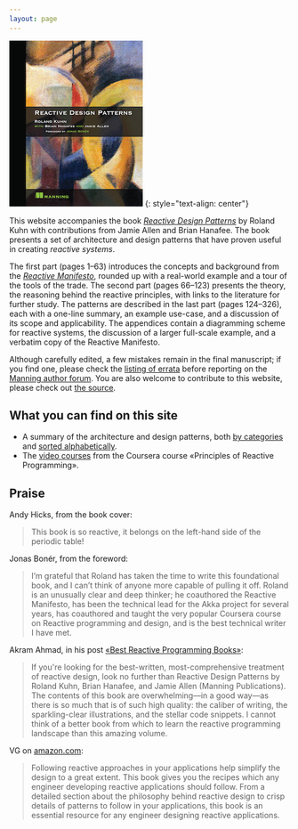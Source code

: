 ```yaml
---
layout: page
---
```


[![Get a 39% discount with code 39kuhn](kuhn_cover.jpg "Get a 39% discount with code 39kuhn")](https://manning.com/books/reactive-design-patterns?a_aid=ReactiveDesignPatternsKuhn&a_bid=b336a46f)
{: style="text-align: center"}

This website accompanies the book [_Reactive Design Patterns_](https://manning.com/books/reactive-design-patterns?a_aid=ReactiveDesignPatternsKuhn&a_bid=b336a46f) by Roland Kuhn with contributions from Jamie Allen and Brian Hanafee.
The book presents a set of architecture and design patterns that have proven useful in creating _reactive systems_.

The first part (pages 1–63) introduces the concepts and background from the [_Reactive Manifesto_](https://www.reactivemanifesto.org/), rounded up with a real-world example and a tour of the tools of the trade.
The second part (pages 66–123) presents the theory, the reasoning behind the reactive principles, with links to the literature for further study.
The patterns are described in the last part (pages 124–326), each with a one-line summary, an example use-case, and a discussion of its scope and applicability.
The appendices contain a diagramming scheme for reactive systems, the discussion of a larger full-scale example, and a verbatim copy of the Reactive Manifesto.

Although carefully edited, a few mistakes remain in the final manuscript; if you find one, please check the [listing of errata](kuhn_ReactiveDesignPatterns_err1.html) before reporting on the [Manning author forum](https://forums.manning.com/forums/reactive-design-patterns).
You are also welcome to contribute to this website, please check out [the source](https://github.com/ReactiveDesignPatterns/website/).

## What you can find on this site

* A summary of the architecture and design patterns, both [by categories](categories.html) and [sorted alphabetically](alphabetical.html).
* The [video courses](videos.html) from the Coursera course «Principles of Reactive Programming».

## Praise

Andy Hicks, from the book cover:

> This book is so reactive, it belongs on the left-hand side of the periodic table!

Jonas Bonér, from the foreword:

> I’m grateful that Roland has taken the time to write this foundational book, and I can’t think of anyone more capable of pulling it off. Roland is an unusually clear and deep thinker; he coauthored the Reactive Manifesto, has been the technical lead for the Akka project for several years, has coauthored and taught the very popular Coursera course on Reactive programming and design, and is the best technical writer I have met.

Akram Ahmad, in his post [«Best Reactive Programming Books»](http://programming-digressions.blogspot.de/2017/08/best-reactive-programming-books-this.html?m=0):

> If you're looking for the best-written, most-comprehensive treatment of reactive design, look no further than Reactive Design Patterns by Roland Kuhn, Brian Hanafee, and Jamie Allen (Manning Publications). The contents of this book are overwhelming—in a good way—as there is so much that is of such high quality: the caliber of writing, the sparkling-clear illustrations, and the stellar code snippets. I cannot think of a better book from which to learn the reactive programming landscape than this amazing volume.

VG on [amazon.com](https://www.amazon.de/Reactive-Design-Patterns-Roland-Kuhn/dp/1617291803):

> Following reactive approaches in your applications help simplify the design to a great extent. This book gives you the recipes which any engineer developing reactive applications should follow. From a detailed section about the philosophy behind reactive design to crisp details of patterns to follow in your applications, this book is an essential resource for any engineer designing reactive applications.
